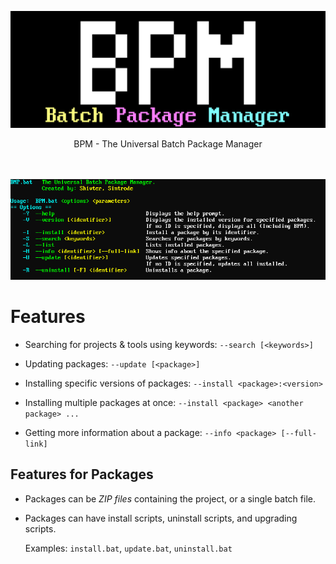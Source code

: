 ![BPM logo](https://github.com/Shivter14/BPM/blob/main/BPM.png?raw=true)
<div align="center">
    BPM - The Universal Batch Package Manager

<br></br>
![BPM --help](https://github.com/Shivter14/BPM/blob/main/BPM-help.png?raw=true)
</div>

# Features

- Searching for projects & tools using keywords: `--search [<keywords>]`

- Updating packages: `--update [<package>]`

- Installing specific versions of packages: `--install <package>:<version>`

- Installing multiple packages at once: `--install <package> <another package> ...`

- Getting more information about a package: `--info <package> [--full-link]`

## Features for Packages

- Packages can be _ZIP files_ containing the project, or a single batch file.

- Packages can have install scripts, uninstall scripts, and upgrading scripts.
  
  Examples: `install.bat`, `update.bat`, `uninstall.bat`
  
